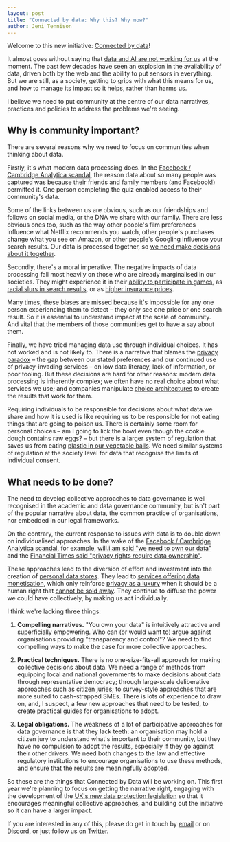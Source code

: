 ```yaml
---
layout: post
title: "Connected by data: Why this? Why now?"
author: Jeni Tennison
---
```

Welcome to this new initiative: [Connected by data](https://connectedbydata.org)!

It almost goes without saying that [data and AI are not working for us](/problems/impact.html) at the moment. The past few decades have seen an explosion in the availability of data, driven both by the web and the ability to put sensors in everything. But we are still, as a society, getting to grips with what this means for us, and how to manage its impact so it helps, rather than harms us.

I believe we need to put community at the centre of our data narratives, practices and policies to address the problems we're seeing.

<!--more-->

## Why is community important?

There are several reasons why we need to focus on communities when thinking about data.

Firstly, it's what modern data processing does. In the [Facebook / Cambridge Analytica scandal](https://en.wikipedia.org/wiki/Facebook%E2%80%93Cambridge_Analytica_data_scandal), the reason data about so many people was captured was because their friends and family members (and Facebook!) permitted it. One person completing the quiz enabled access to their community's data.

Some of the links between us are obvious, such as our friendships and follows on social media, or the DNA we share with our family. There are less obvious ones too, such as the way other people's film preferences influence what Netflix recommends you watch, other people's purchases change what you see on Amazon, or other people's Googling influence your search results. Our data is processed together, so [we need make decisions about it together](https://papers.ssrn.com/sol3/papers.cfm?abstract_id=3727562).

Secondly, there's a moral imperative. The negative impacts of data processing fall most heavily on those who are already marginalised in our societies. They might experience it in their [ability to participate in games](https://doi.org/10.1080/10095020.2017.1368200), as [racial slurs in search results](https://en.wikipedia.org/wiki/Criticism_of_Google#Portrayals_of_race_and_gender), or as [higher insurance prices](https://www.bbc.co.uk/news/business-43011882).

Many times, these biases are missed because it's impossible for any one person experiencing them to detect – they only see one price or one search result. So it is essential to understand impact at the scale of community. And vital that the members of those communities get to have a say about them.

Finally, we have tried managing data use through individual choices. It has not worked and is not likely to. There is a narrative that blames the [privacy paradox](https://en.wikipedia.org/wiki/Privacy#Privacy_paradox_and_economic_valuation) – the gap between our stated preferences and our continued use of privacy-invading services – on low data literacy, lack of information, or poor tooling. But these decisions are hard for other reasons: modern data processing is inherently complex; we often have no real choice about what services we use; and companies manipulate [choice architectures](https://en.wikipedia.org/wiki/Choice_architecture) to create the results that work for them.

Requiring individuals to be responsible for decisions about what data we share and how it is used is like requiring us to be responsible for not eating things that are going to poison us. There is certainly some room for personal choices – am I going to lick the bowl even though the cookie dough contains raw eggs? – but there is a larger system of regulation that saves us from eating [plastic in our vegetable balls](https://www.food.gov.uk/news-alerts/alert/fsa-prin-08-2022). We need similar systems of regulation at the society level for data that recognise the limits of individual consent.

## What needs to be done?

The need to develop collective approaches to data governance is well recognised in the academic and data governance community, but isn't part of the popular narrative about data, the common practice of organisations, nor embedded in our legal frameworks.

On the contrary, the current response to issues with data is to double down on individualised approaches. In the wake of the [Facebook / Cambridge Analytica scandal](https://en.wikipedia.org/wiki/Facebook%E2%80%93Cambridge_Analytica_data_scandal), for example, [will.i.am said "we need to own our data"](https://www.economist.com/open-future/2019/01/21/we-need-to-own-our-data-as-a-human-right-and-be-compensated-for-it) and the [Financial Times said "privacy rights require data ownership"](https://www.ft.com/content/a00ecf9e-2d03-11e8-a34a-7e7563b0b0f4).

These approaches lead to the diversion of effort and investment into the creation of [personal data stores](https://en.wikipedia.org/wiki/Personal_data_service). They lead to [services offering data monetisation](https://pooldata.io/), which only reinforce [privacy as a luxury](https://mindmatters.today/2019/07/is-privacy-a-luxury-now/) when it should be a human right that [cannot be sold away](https://edps.europa.eu/sites/edp/files/publication/17-03-14_opinion_digital_content_en.pdf). They continue to diffuse the power we could have collectively, by making us act individually.

I think we're lacking three things:

1. **Compelling narratives.** "You own your data" is intuitively attractive and superficially empowering. Who can (or would want to) argue against organisations providing "transparency and control"? We need to find compelling ways to make the case for more collective approaches.

2. **Practical techniques.** There is no one-size-fits-all approach for making collective decisions about data. We need a range of methods from equipping local and national governments to make decisions about data through representative democracy; through large-scale deliberative approaches such as citizen juries; to survey-style approaches that are more suited to cash-strapped SMEs. There is lots of experience to draw on, and, I suspect, a few new approaches that need to be tested, to create practical guides for organisations to adopt.

3. **Legal obligations.** The weakness of a lot of participative approaches for data governance is that they lack teeth: an organisation may hold a citizen jury to understand what's important to their community, but they have no compulsion to adopt the results, especially if they go against their other drivers. We need both changes to the law and effective regulatory institutions to encourage organisations to use these methods, and ensure that the results are meaningfully adopted.

So these are the things that Connected by Data will be working on. This first year we're planning to focus on getting the narrative right, engaging with the development of the [UK's new data protection legislation](https://www.gov.uk/government/consultations/data-a-new-direction) so that it encourages meaningful collective approaches, and building out the initiative so it can have a larger impact.

If you are interested in any of this, please do get in touch by [email](mailto:jeni@connectedbydata.org) or on [Discord](https://discord.gg/uZyhRghzsc), or just follow us on [Twitter](https://twitter.com/ConnectedByData).
